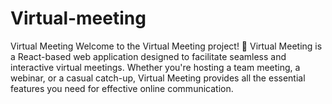# Virtual-meeting
Virtual Meeting Welcome to the Virtual Meeting project! 🎉  Virtual Meeting is a React-based web application designed to facilitate seamless and interactive virtual meetings. Whether you're hosting a team meeting, a webinar, or a casual catch-up, Virtual Meeting provides all the essential features you need for effective online communication.

